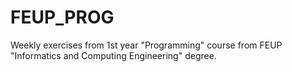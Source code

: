 # FEUP_PROG
Weekly exercises from 1st year "Programming" course from FEUP "Informatics and Computing Engineering"  degree.

